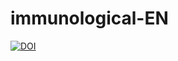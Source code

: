 # immunological-EN
[![DOI](https://zenodo.org/badge/DOI/10.5281/zenodo.3885868.svg)](https://doi.org/10.5281/zenodo.3885868)
